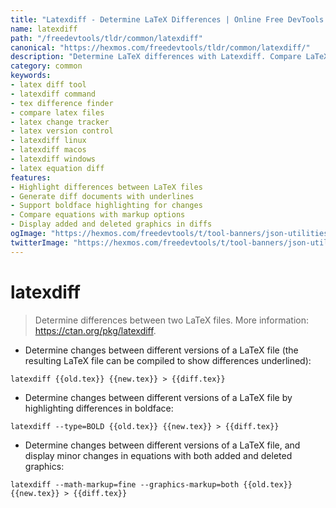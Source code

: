 ```yaml
---
title: "Latexdiff - Determine LaTeX Differences | Online Free DevTools by Hexmos"
name: latexdiff
path: "/freedevtools/tldr/common/latexdiff"
canonical: "https://hexmos.com/freedevtools/tldr/common/latexdiff/"
description: "Determine LaTeX differences with Latexdiff. Compare LaTeX files, highlight changes, and generate diff documents effortlessly. Free online tool, no registration required."
category: common
keywords:
- latex diff tool
- latexdiff command
- tex difference finder
- compare latex files
- latex change tracker
- latex version control
- latexdiff linux
- latexdiff macos
- latexdiff windows
- latex equation diff
features:
- Highlight differences between LaTeX files
- Generate diff documents with underlines
- Support boldface highlighting for changes
- Compare equations with markup options
- Display added and deleted graphics in diffs
ogImage: "https://hexmos.com/freedevtools/t/tool-banners/json-utilities-banner.png"
twitterImage: "https://hexmos.com/freedevtools/t/tool-banners/json-utilities-banner.png"
---
```


# latexdiff

> Determine differences between two LaTeX files.
> More information: <https://ctan.org/pkg/latexdiff>.

- Determine changes between different versions of a LaTeX file (the resulting LaTeX file can be compiled to show differences underlined):

`latexdiff {{old.tex}} {{new.tex}} > {{diff.tex}}`

- Determine changes between different versions of a LaTeX file by highlighting differences in boldface:

`latexdiff --type=BOLD {{old.tex}} {{new.tex}} > {{diff.tex}}`

- Determine changes between different versions of a LaTeX file, and display minor changes in equations with both added and deleted graphics:

`latexdiff --math-markup=fine --graphics-markup=both {{old.tex}} {{new.tex}} > {{diff.tex}}`
